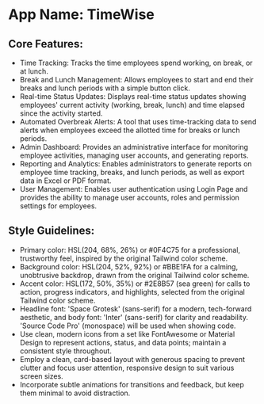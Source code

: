 # **App Name**: TimeWise

## Core Features:

- Time Tracking: Tracks the time employees spend working, on break, or at lunch.
- Break and Lunch Management: Allows employees to start and end their breaks and lunch periods with a simple button click.
- Real-time Status Updates: Displays real-time status updates showing employees' current activity (working, break, lunch) and time elapsed since the activity started.
- Automated Overbreak Alerts: A tool that uses time-tracking data to send alerts when employees exceed the allotted time for breaks or lunch periods.
- Admin Dashboard: Provides an administrative interface for monitoring employee activities, managing user accounts, and generating reports.
- Reporting and Analytics: Enables administrators to generate reports on employee time tracking, breaks, and lunch periods, as well as export data in Excel or PDF format.
- User Management: Enables user authentication using Login Page and provides the ability to manage user accounts, roles and permission settings for employees.

## Style Guidelines:

- Primary color: HSL(204, 68%, 26%) or #0F4C75 for a professional, trustworthy feel, inspired by the original Tailwind color scheme.
- Background color: HSL(204, 52%, 92%) or #BBE1FA for a calming, unobtrusive backdrop, drawn from the original Tailwind color scheme.
- Accent color: HSL(172, 50%, 35%) or #2E8B57 (sea green) for calls to action, progress indicators, and highlights, selected from the original Tailwind color scheme.
- Headline font: 'Space Grotesk' (sans-serif) for a modern, tech-forward aesthetic, and body font: 'Inter' (sans-serif) for clarity and readability. 'Source Code Pro' (monospace) will be used when showing code.
- Use clean, modern icons from a set like FontAwesome or Material Design to represent actions, status, and data points; maintain a consistent style throughout.
- Employ a clean, card-based layout with generous spacing to prevent clutter and focus user attention, responsive design to suit various screen sizes.
- Incorporate subtle animations for transitions and feedback, but keep them minimal to avoid distraction.